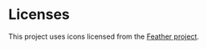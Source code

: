 # Licenses

This project uses icons licensed from the [Feather project].

[Feather project]: https://feathericons.com/